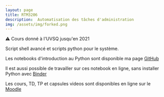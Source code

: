 ```yaml
---
layout: page
title: RTM3206
description:  Automatisation des tâches d'administration 
img: /assets/img/forked.png
---
```


:warning: Cours donné à l'UVSQ jusqu'en 2021

Script shell avancé et scripts python pour le système.

Les notebooks d'introduction au Python sont disponible ma page [GitHub](https://github.com/sylvchev/coursIntroPython)

Il est aussi possible de travailler sur ces notebook en ligne, sans installer Python avec [Binder](https://mybinder.org/v2/gh/sylvchev/coursIntroPython/master)

Les cours, TD, TP et capsules videos sont disponibles en ligne sur le [Moodle](https://moodle.uvsq.fr/moodle/course/view.php?id=2209)
